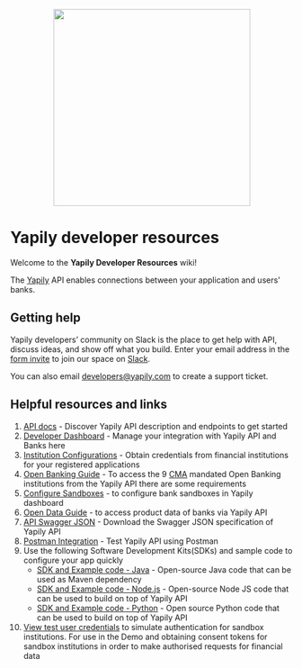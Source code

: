 <p align="center">
<img src="http://static.yapily.com/images/yapily/yapily_logo_bg_white.png" href='https://www.yapily.com/' width="350px"/>
</p>

# Yapily developer resources

Welcome to the **Yapily Developer Resources** wiki! 

The [Yapily](https://yapily.com) API enables connections between your application and users' banks.

## Getting help

Yapily developers’ community on Slack is the place to get help with API, discuss ideas, and show off what you build. Enter your email address in the [form invite](https://docs.google.com/forms/d/e/1FAIpQLSe6Xalk1MPm-Cus0g5Q6PzkK45DFQHGyPrTc2r5rqyxic8Dow/viewform) to join our space on [Slack](https://yapily.slack.com).

You can also email developers@yapily.com to create a support ticket.

## Helpful resources and links
1. [API docs](https://doc.yapily.com/) - Discover Yapily API description and endpoints to get started
2. [Developer Dashboard](https://dashboard.yapily.com/) - Manage your integration with Yapily API and Banks here
3. [Institution Configurations](https://github.com/yapily/developer-resources/wiki/Institution-Configurations) - Obtain credentials from financial institutions for your registered applications
4. [Open Banking Guide](https://github.com/yapily/developer-resources/wiki/Open-Banking-UK) - To access the 9 [CMA](https://www.gov.uk/cma) mandated Open Banking institutions from the Yapily API there are some requirements
5. [Configure Sandboxes](https://github.com/yapily/developer-resources/wiki/Configuring-Sandboxes-for-Yapily-API) - to configure bank sandboxes in Yapily dashboard
6. [Open Data Guide](https://github.com/yapily/developer-resources/wiki/Open-Data) - to access product data of banks via Yapily API
4. [API Swagger JSON](https://api.yapily.com/docs/swagger.json) - Download the Swagger JSON specification of Yapily API
5. [Postman Integration](https://github.com/yapily/developer-resources/wiki/Postman-Integration) - Test Yapily API using Postman
6. Use the following Software Development Kits(SDKs) and sample code to configure your app quickly 
   * [SDK and Example code - Java](https://github.com/yapily/yapily-sdk-java/) - Open-source Java code that can be used as Maven dependency
   * [SDK and Example code - Node.js](https://github.com/yapily/yapily-sdk-nodejs) - Open-source Node JS code that can be used to build on top of Yapily API
   * [SDK and Example code - Python](https://github.com/yapily/yapily-sdk-python) - Open source Python code that can be used to build on top of Yapily API
7. [View test user credentials](https://github.com/yapily/developer-resources/wiki/Sandbox-Test-Users) to simulate authentication for sandbox institutions. For use in the Demo and obtaining consent tokens for sandbox institutions  in order to make authorised requests for financial data
